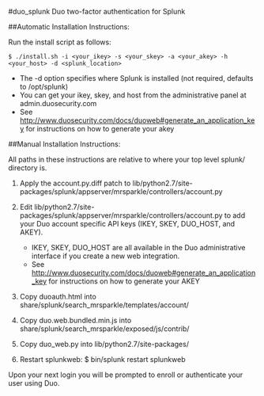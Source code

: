 #duo_splunk
Duo two-factor authentication for Splunk
 
##Automatic Installation Instructions:

Run the install script as follows:

```
$ ./install.sh -i <your_ikey> -s <your_skey> -a <your_akey> -h <your_host> -d <splunk_location>
```

- The -d option specifies where Splunk is installed (not required, defaults to /opt/splunk)
- You can get your ikey, skey, and host from the administrative panel at admin.duosecurity.com
- See http://www.duosecurity.com/docs/duoweb#generate_an_application_key for instructions on how to generate your akey


##Manual Installation Instructions:

All paths in these instructions are relative to where your top level splunk/ directory is.

1. Apply the account.py.diff patch to lib/python2.7/site-packages/splunk/appserver/mrsparkle/controllers/account.py

2. Edit lib/python2.7/site-packages/splunk/appserver/mrsparkle/controllers/account.py to add your Duo account specific API keys (IKEY, SKEY, DUO_HOST, and AKEY).
    - IKEY, SKEY, DUO_HOST are all available in the Duo administrative interface if you create a new web integration.
    - See http://www.duosecurity.com/docs/duoweb#generate_an_application_key for instructions on how to generate your AKEY

3. Copy duoauth.html into share/splunk/search_mrsparkle/templates/account/

4. Copy duo.web.bundled.min.js into share/splunk/search_mrsparkle/exposed/js/contrib/

5. Copy duo_web.py into lib/python2.7/site-packages/

6. Restart splunkweb: $ bin/splunk restart splunkweb

Upon your next login you will be prompted to enroll or authenticate your user using Duo.
